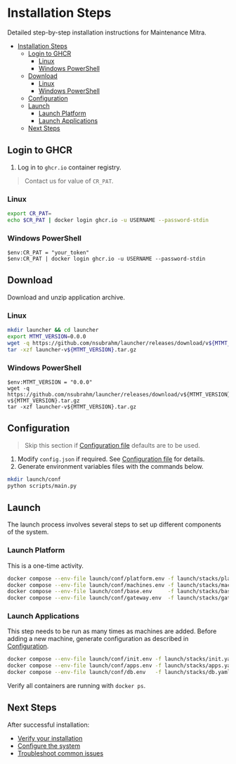 # Installation Steps

Detailed step-by-step installation instructions for Maintenance Mitra.

- [Installation Steps](#installation-steps)
  - [Login to GHCR](#login-to-ghcr)
    - [Linux](#linux)
    - [Windows PowerShell](#windows-powershell)
  - [Download](#download)
    - [Linux](#linux-1)
    - [Windows PowerShell](#windows-powershell-1)
  - [Configuration](#configuration)
  - [Launch](#launch)
    - [Launch Platform](#launch-platform)
    - [Launch Applications](#launch-applications)
  - [Next Steps](#next-steps)

## Login to GHCR

1. Log in to `ghcr.io` container registry.

> Contact us for value of `CR_PAT`.

### Linux

```bash
export CR_PAT=
echo $CR_PAT | docker login ghcr.io -u USERNAME --password-stdin
```

### Windows PowerShell

```shell
$env:CR_PAT = "your_token"
$env:CR_PAT | docker login ghcr.io -u USERNAME --password-stdin
```

## Download

Download and unzip application archive.

### Linux

```bash
mkdir launcher && cd launcher
export MTMT_VERSION=0.0.0
wget -q https://github.com/nsubrahm/launcher/releases/download/v${MTMT_VERSION}/launcher-v${MTMT_VERSION}.tar.gz
tar -xzf launcher-v${MTMT_VERSION}.tar.gz
```

### Windows PowerShell

```shell
$env:MTMT_VERSION = "0.0.0"
wget -q https://github.com/nsubrahm/launcher/releases/download/v${MTMT_VERSION}/launcher-v${MTMT_VERSION}.tar.gz
tar -xzf launcher-v${MTMT_VERSION}.tar.gz
```

## Configuration

> Skip this section if [Configuration file](configuration.md) defaults are to be used.

1. Modify `config.json` if required. See [Configuration file](configuration.md) for details.
2. Generate environment variables files with the commands below.

```bash
mkdir launch/conf
python scripts/main.py
```

## Launch

The launch process involves several steps to set up different components of the system.

### Launch Platform

This is a one-time activity.

```bash
docker compose --env-file launch/conf/platform.env -f launch/stacks/platform.yaml up -d
docker compose --env-file launch/conf/machines.env -f launch/stacks/machines.yaml up -d
docker compose --env-file launch/conf/base.env     -f launch/stacks/base.yaml up -d
docker compose --env-file launch/conf/gateway.env  -f launch/stacks/gateway.yaml up -d
```

### Launch Applications

This step needs to be run as many times as machines are added. Before adding a new machine, generate configuration as described in [Configuration](configuration.md).

```bash
docker compose --env-file launch/conf/init.env -f launch/stacks/init.yaml up -d
docker compose --env-file launch/conf/apps.env -f launch/stacks/apps.yaml up -d
docker compose --env-file launch/conf/db.env   -f launch/stacks/db.yaml up -d
```

Verify all containers are running with `docker ps`.

## Next Steps

After successful installation:
- [Verify your installation](verification.md)
- [Configure the system](configuration.md)
- [Troubleshoot common issues](troubleshooting.md)
